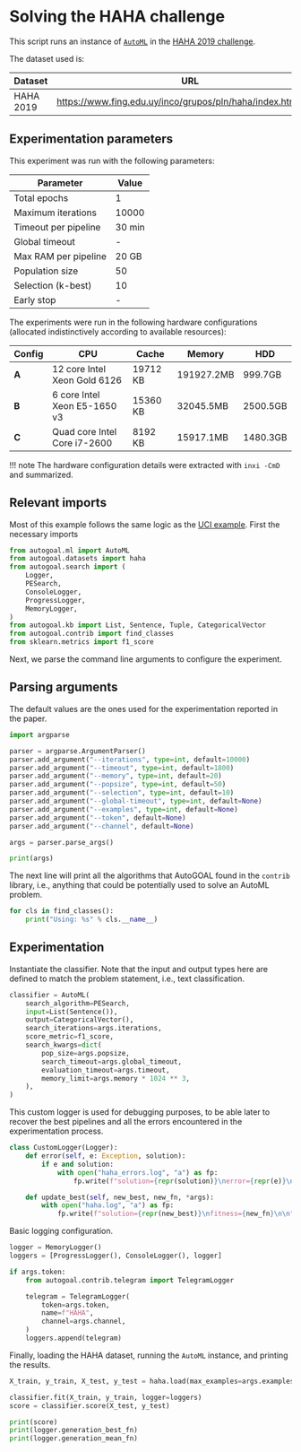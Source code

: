 # Solving the HAHA challenge

This script runs an instance of [`AutoML`](/api/autogoal.ml#automl)
in the [HAHA 2019 challenge](https://www.fing.edu.uy/inco/grupos/pln/haha/index.html#data).

The dataset used is:

| Dataset | URL |
|--|--|
| HAHA 2019 | <https://www.fing.edu.uy/inco/grupos/pln/haha/index.html#data> |

## Experimentation parameters

This experiment was run with the following parameters:

| Parameter | Value |
|--|--|
| Total epochs         | 1      |
| Maximum iterations   | 10000  |
| Timeout per pipeline | 30 min |
| Global timeout       | -      |
| Max RAM per pipeline | 20 GB  |
| Population size      | 50     |
| Selection (k-best)   | 10     |
| Early stop           |-       |

The experiments were run in the following hardware configurations
(allocated indistinctively according to available resources):

| Config | CPU | Cache | Memory | HDD |
|--|--|--|--|--|
| **A** | 12 core Intel Xeon Gold 6126 | 19712 KB |  191927.2MB | 999.7GB  |
| **B** | 6 core Intel Xeon E5-1650 v3 | 15360 KB |  32045.5MB  | 2500.5GB |
| **C** | Quad core Intel Core i7-2600 |  8192 KB |  15917.1MB  | 1480.3GB |

!!! note
    The hardware configuration details were extracted with `inxi -CmD` and summarized.

## Relevant imports

Most of this example follows the same logic as the [UCI example](/examples/solving_uci_datasets).
First the necessary imports

```python
from autogoal.ml import AutoML
from autogoal.datasets import haha
from autogoal.search import (
    Logger,
    PESearch,
    ConsoleLogger,
    ProgressLogger,
    MemoryLogger,
)
from autogoal.kb import List, Sentence, Tuple, CategoricalVector
from autogoal.contrib import find_classes
from sklearn.metrics import f1_score
```

Next, we parse the command line arguments to configure the experiment.

## Parsing arguments

The default values are the ones used for the experimentation reported in the paper.

```python
import argparse

parser = argparse.ArgumentParser()
parser.add_argument("--iterations", type=int, default=10000)
parser.add_argument("--timeout", type=int, default=1800)
parser.add_argument("--memory", type=int, default=20)
parser.add_argument("--popsize", type=int, default=50)
parser.add_argument("--selection", type=int, default=10)
parser.add_argument("--global-timeout", type=int, default=None)
parser.add_argument("--examples", type=int, default=None)
parser.add_argument("--token", default=None)
parser.add_argument("--channel", default=None)

args = parser.parse_args()

print(args)
```

The next line will print all the algorithms that AutoGOAL found
in the `contrib` library, i.e., anything that could be potentially used
to solve an AutoML problem.

```python
for cls in find_classes():
    print("Using: %s" % cls.__name__)
```

## Experimentation

Instantiate the classifier.
Note that the input and output types here are defined to match the problem statement,
i.e., text classification.

```python
classifier = AutoML(
    search_algorithm=PESearch,
    input=List(Sentence()),
    output=CategoricalVector(),
    search_iterations=args.iterations,
    score_metric=f1_score,
    search_kwargs=dict(
        pop_size=args.popsize,
        search_timeout=args.global_timeout,
        evaluation_timeout=args.timeout,
        memory_limit=args.memory * 1024 ** 3,
    ),
)
```

This custom logger is used for debugging purposes, to be able later to recover
the best pipelines and all the errors encountered in the experimentation process.

```python
class CustomLogger(Logger):
    def error(self, e: Exception, solution):
        if e and solution:
            with open("haha_errors.log", "a") as fp:
                fp.write(f"solution={repr(solution)}\nerror={repr(e)}\n\n")

    def update_best(self, new_best, new_fn, *args):
        with open("haha.log", "a") as fp:
            fp.write(f"solution={repr(new_best)}\nfitness={new_fn}\n\n")
```

Basic logging configuration.

```python
logger = MemoryLogger()
loggers = [ProgressLogger(), ConsoleLogger(), logger]

if args.token:
    from autogoal.contrib.telegram import TelegramLogger

    telegram = TelegramLogger(
        token=args.token,
        name=f"HAHA",
        channel=args.channel,
    )
    loggers.append(telegram)
```

Finally, loading the HAHA dataset, running the `AutoML` instance,
and printing the results.

```python
X_train, y_train, X_test, y_test = haha.load(max_examples=args.examples)

classifier.fit(X_train, y_train, logger=loggers)
score = classifier.score(X_test, y_test)

print(score)
print(logger.generation_best_fn)
print(logger.generation_mean_fn)
```

